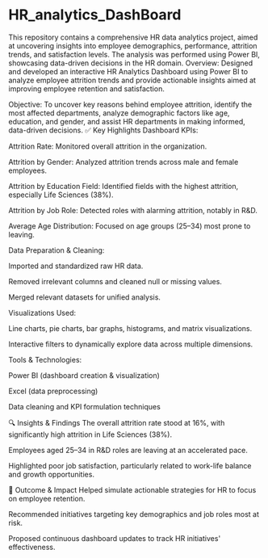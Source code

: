# HR_analytics_DashBoard
This repository contains a comprehensive HR data analytics project, aimed at uncovering insights into employee demographics, performance, attrition trends, and satisfaction levels. The analysis was performed using Power BI, showcasing data-driven decisions in the HR domain.
Overview:
Designed and developed an interactive HR Analytics Dashboard using Power BI to analyze employee attrition trends and provide actionable insights aimed at improving employee retention and satisfaction.

Objective:
To uncover key reasons behind employee attrition, identify the most affected departments, analyze demographic factors like age, education, and gender, and assist HR departments in making informed, data-driven decisions.
✅ Key Highlights
Dashboard KPIs:

Attrition Rate: Monitored overall attrition in the organization.

Attrition by Gender: Analyzed attrition trends across male and female employees.

Attrition by Education Field: Identified fields with the highest attrition, especially Life Sciences (38%).

Attrition by Job Role: Detected roles with alarming attrition, notably in R&D.

Average Age Distribution: Focused on age groups (25–34) most prone to leaving.

Data Preparation & Cleaning:

Imported and standardized raw HR data.

Removed irrelevant columns and cleaned null or missing values.

Merged relevant datasets for unified analysis.

Visualizations Used:

Line charts, pie charts, bar graphs, histograms, and matrix visualizations.

Interactive filters to dynamically explore data across multiple dimensions.

Tools & Technologies:

Power BI (dashboard creation & visualization)

Excel (data preprocessing)

Data cleaning and KPI formulation techniques

🔍 Insights & Findings
The overall attrition rate stood at 16%, with significantly high attrition in Life Sciences (38%).

Employees aged 25–34 in R&D roles are leaving at an accelerated pace.

Highlighted poor job satisfaction, particularly related to work-life balance and growth opportunities.

🚀 Outcome & Impact
Helped simulate actionable strategies for HR to focus on employee retention.

Recommended initiatives targeting key demographics and job roles most at risk.

Proposed continuous dashboard updates to track HR initiatives' effectiveness.
